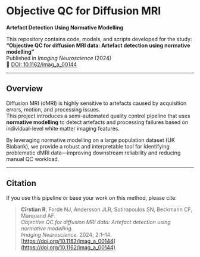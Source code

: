 #  Objective QC for Diffusion MRI  
**Artefact Detection Using Normative Modelling**

This repository contains code, models, and scripts developed for the study:  
**“Objective QC for diffusion MRI data: Artefact detection using normative modelling”**  
Published in *Imaging Neuroscience* (2024)  
📄 [DOI: 10.1162/imag_a_00144](https://doi.org/10.1162/imag_a_00144)

---

##  Overview

Diffusion MRI (dMRI) is highly sensitive to artefacts caused by acquisition errors, motion, and processing issues.  
This project introduces a semi-automated quality control pipeline that uses **normative modelling** to detect artefacts and processing failures based on individual-level white matter imaging features.

By leveraging normative modelling on a large population dataset (UK Biobank), we provide a robust and interpretable tool for identifying problematic dMRI data—improving downstream reliability and reducing manual QC workload.

---

##  Citation

If you use this pipeline or base your work on this method, please cite:

> **Cîrstian R**, Forde NJ, Andersson JLR, Sotiropoulos SN, Beckmann CF, Marquand AF.  
> *Objective QC for diffusion MRI data: Artefact detection using normative modelling.*  
> *Imaging Neuroscience.* 2024; 2:1–14.  
> [https://doi.org/10.1162/imag_a_00144](https://doi.org/10.1162/imag_a_00144)

